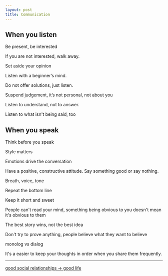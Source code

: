 ```yaml
---
layout: post
title: Communication 
---
```



## When you listen

Be present, be interested

If you are not interested, walk away.

Set aside your opinion

Listen with a beginner’s mind.

Do not offer solutions, just listen.

Suspend judgement, it’s not personal, not about you 

Listen to understand, not to answer.

Listen to what isn't being said, too 

## When you speak

Think before you speak

Style matters

Emotions drive the conversation 

Have a positive, constructive attitude. Say something good or say nothing.

Breath, voice, tone 

Repeat the bottom line

Keep it short and sweet 

People can't read your mind, something being obvious to you doesn't mean it's obvious to them 

The best story wins, not the best idea

Don't try to prove anything, people believe what they want to believe 

monolog vs dialog

It's a easier to keep your thoughts in order when you share them frequently.

---

[good social relationships -> good life ](https://youtu.be/8KkKuTCFvzI?list=FLwnL1ngkxfNFBPIXpHm2A2A…)
